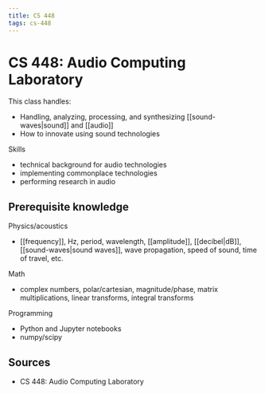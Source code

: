 ```yaml
---
title: CS 448
tags: cs-448
---
```


# CS 448: Audio Computing Laboratory

This class handles:

- Handling, analyzing, processing, and synthesizing [[sound-waves|sound]] and [[audio]]
- How to innovate using sound technologies

Skills

- technical background for audio technologies
- implementing commonplace technologies
- performing research in audio

## Prerequisite knowledge

Physics/acoustics

- [[frequency]], Hz, period, wavelength, [[amplitude]], [[decibel|dB]], [[sound-waves|sound waves]], wave propagation, speed of sound, time of travel, etc.

Math

- complex numbers, polar/cartesian, magnitude/phase, matrix multiplications, linear transforms, integral transforms

Programming

- Python and Jupyter notebooks
- numpy/scipy

## Sources

- CS 448: Audio Computing Laboratory
